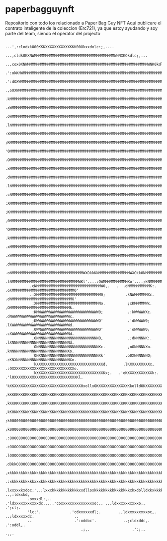 # paperbagguynft
Repositorio con todo los relacionado a Paper Bag Guy NFT
Aqui publicare el contrato inteligente de la coleccion (Erc721), ya que estoy ayudando y soy parte del team, siendo el operator del projecto

                                    ...',:clodxkO00KKKXXXXXXXXXXXKKK00Okxxdolc:;,....                                   
                             ...,cldk0KXNWMMMMMMMMMMMMMMMMMMMMMMMMMMMMMMMMMMMMWNNXKOkdlc;,...                           
                        ..,cox0XNWMMMMMMMMMMMMMMMMMMMMMMMMMMMMMMMMMMMMMMMMMMMMMMMMMMMMMMWNK0kdl:,...                    
                    .':okKNWMMMMMMMMMMMMMMMMMMMMMMMMMMMMMMMMMMMMMMMMMMMMMMMMMMMMMMMMMMMMMMMMMMMWNKOxl:,..               
                .':dOXWMMMMMMMMMMMMMMMMMMMMMMMMMMMMMMMMMMMMMMMMMMMMMMMMMMMMMMMMMMMMMMMMMMMMMMMMMMMMMMWN0koc,..          
             .,oOXWMMMMMMMMMMMMMMMMMMMMMMMMMMMMMMMMMMMMMMMMMMMMMMMMMMMMMMMMMMMMMMMMMMMMMMMMMMMMMMMMMMMMMMMWNKko:..      
             .kMMMMMMMMMMMMMMMMMMMMMMMMMMMMMMMMMMMMMMMMMMMMMMMMMMMMMMMMMMMMMMMMMMMMMMMMMMMMMMMMMMMMMMMMMMMMMMMMXc.      
             .xWMMMMMMMMMMMMMMMMMMMMMMMMMMMMMMMMMMMMMMMMMMMMMMMMMMMMMMMMMMMMMMMMMMMMMMMMMMMMMMMMMMMMMMMMMMMMMMMX:.      
             .oWMMMMMMMMMMMMMMMMMMMMMMMMMMMMMMMMMMMMMMMMMMMMMMMMMMMMMMMMMMMMMMMMMMMMMMMMMMMMMMMMMMMMMMMMMMMMMMMK;       
             .lNMMMMMMMMMMMMMMMMMMMMMMMMMMMMMMMMMMMMMMMMMMMMMMMMMMMMMMMMMMMMMMMMMMMMMMMMMMMMMMMMMMMMMMMMMMMMMMM0,       
              :XMMMMMMMMMMMMMMMMMMMMMMMMMMMMMMMMMMMMMMMMMMMMMMMMMMMMMMMMMMMMMMMMMMMMMMMMMMMMMMMMMMMMMMMMMMMMMMMk.       
              ;KMMMMMMMMMMMMMMMMMMMMMMMMMMMMMMMMMMMMMMMMMMMMMMMMMMMMMMMMMMMMMMMMMMMMMMMMMMMMMMMMMMMMMMMMMMMMMMWx.       
              '0MMMMMMMMMMMMMMMMMMMMMMMMMMMMMMMMMMMMMMMMMMMMMMMMMMMMMMMMMMMMMMMMMMMMMMMMMMMMMMMMMMMMMMMMMMMMMMWo.       
              .OMMMMMMMMMMMMMMMMMMMMMMMMMMMMMMMMMMMMMMMMMMMMMMMMMMMMMMMMMMMMMMMMMMMMMMMMMMMMMMMMMMMMMMMMMMMMMMNl.       
              .xMMMMMMMMMMMMMMMMMMMMMMMMMMMMMMMMMMMMMMMMMMMMMMMMMMMMMMMMMMMMMMMMMMMMMMMMMMMMMMMMMMMMMMMMMMMMMMXc.       
              .dWMMMMMMMMMMMMMMMMMMMMMMMMMMMMMMMMMMMMMMMMMMMMMMMMMMMMMMMMMMMMMMMMMMMMMMMMMMMMMMMMMMMMMMMMMMMMMX:        
              .lNMMMMMMMMMMMMMMMMMMMMMMMMMMMMMMMMMMMMMMMMMMMMMMMMMMMMMMMMMMMMMMMMMMMMMMMMMMMMMMMMMMMMMMMMMMMMM0,        
              .cNMMMMMMMMMMMMMMMMMMMMMMMMMMMMMMMMMMMMMMMMMMMMMMMMMMMMMMMMMMMMMMMMMMMMMMMMMMMMMMMMMMMMMMMMMMMMMO'        
               :XMMMMMMMMMMMMMMMMMMMMMMMMMMMMMMMMMMMMMMMMMMMMMMMMMMMMMMMMMMMMMMMMMMMMMMMMMMMMMMMMMMMMMMMMMMMMMk.        
               ;KMMMMMMMMMMMMMMMMMMMMMMMMMMMMMMMMMMMMMMMMMMMMMMMMMMMMMMMMMMMMMMMMMMMMMMMMMMMMMMMMMMMMMMMMMMMMMx.        
               ,0MMMMMMMMMMMMMMMMMMMMMMMMMMMMMMMMMMMMMMMMMMMMMMMMMMMMMMMMMMMMMMMMMMMMMMMMMMMMMMMMMMMMMMMMMMMMWd.        
               'OMMMMMMMMMMMMMMMMMMMMMMMMMMMMMMMMMMMMMMMMMMMMMMMMMMMMMMMMMMMMMMMMMMMMMMMMMMMMMMMMMMMMMMMMMMMMWo.        
               .kMMMMMMMMMMMMMMMMMMMMMMMMMMMMMMMMMMMMMMMMMMMMMMMMMMMMMMMMMMMMMMMMMMMMMMMMMMMMMMMMMMMMMMMMMMMMNl.        
               .xMMMMMMMMMMMMMMMMMMMMMMMMMMMMMMMMMMMMMMMMMMMMMMMMMMMMMMMMMMMMMMMMMMMMMMMMMMMMMMMMMMMMMMMMMMMMNc.        
               .xWMMMMMMMMMMMMMMMMMMMMMMMMMMMMMMMMMMMMMMMMMMMMMMMMMMMMMMMMMMMMMMMMMMMMMMMMMMMMMMMMMMMMMMMMMMMX:         
               .dWMMMMMMMMMMMMMMMMMMMMMMMMMMMMMMMMMMMMMMMMMMMMMMMMMMMMMMMMMMMMMMMMMMMMMMMMMMMMMMMMMMMMMMMMMMMK;         
               .oNMMMMMMMMMMMMMMMMMMMMMMMMMMMMMMMMWXOkkKNMMMMMMMMMMMMMMWXOkk0NMMMMMMMMMMMMMMMMMMMMMMMMMMMMMMM0;         
               .lNMMMMMMMMMMMMMMMMMMMMMMMMMMMMMMWKl'....:OWMMMMMMMMMMMXo'....;kNMMMMMMMMMMMMMMMMMMMMMMMMMMMMM0'         
               .cNMMMMMMMMMMMMMMMMMMMMMMMMMMMMMWO,.   .  .dNMMMMMMMMMK:.      .oXMMMMMMMMMMMMMMMMMMMMMMMMMMMMO'         
               .:XMMMMMMMMMMMMMMMMMMMMMMMMMMMMM0;         .kNWMMMMMMXc.        .dNMMMMMMMMMMMMMMMMMMMMMMMMMMMO'         
                :XMMMMMMMMMMMMMMMMMMMMMMMMMMMMNo.          ;xKMMMMMWx.          ,OMMMMMMMMMMMMMMMMMMMMMMMMMMMk.         
                :KMWWWWWWWWWWWWWWWWWWWWWWWWWWW0;           .:kWWWWWXc.          .dNWWWWWWWWWWWWWWWWWWWWWWWWWWx.         
                ;KWWWWWWWWWWWWWWWWWWWWWWWWWWWWO'           .'dNWWWW0;           .lXWWWWWWWWWWWWWWWWWWWWWWWWWWd.         
                ,0WNWWWWWWWWWWWWWWWWWWWWWWWWWWO'           .'oNWWWW0;           .cXWWWWWWWWWWWWWWWWWWWWWWWWWNd.         
                ,ONNNNNNNNNNNNNNNNNNNNNNNNNNNNO,           .;dNNNNNK:.          .lXNNNNNNNNNNNNNNNNNNNNNNNNNNd.         
                'ONNNNNNNNNNNNNNNNNNNNNNNNNNNNKc.          ,oONNNNNXo.          .kNNNNNNNNNNNNNNNNNNNNNNNNNNXo.         
                'ONXNNNNNNNNNNNNNNNNNNNNNNNNNNXk'         .o0XNNNNNNO;         .cKNXNNNNNNNNNNNNNNNNNNNNNNNNXo.         
                'kXXXXXXXXXXXXXXXXXXXXXXXXXXXXXKd.       .lKXXXXXXXXXx,       .:OXXXXXXXXXXXXXXXXXXXXXXXXXXXXo.         
                'kXXXXXXXXXXXXXXXXXXXXXXXXXXXXXXKx;.   .'oKXXXXXXXXXXXk:.   .'l0XXXXXXXXXXXXXXXXXXXXXXXXXXXXKl.         
                'kXKXXXXXXXXXXXXXXXXXXXXXXXXXXXXXX0xollxOKXXXXXXXXXXXXXKkolldOKXXXXXXXXXXXXXXXXXXXXXXXXXXXKXKl.         
                ,kKKKKKKKKKKKKKKKKKKKKKKKKKKKKKKKKKKKKKKKKKKKKKKKKKKKKKKKKKKKKKKKKKKKKKKKKKKKKKKKKKKKKKKKKKKKl.         
                ,kKKKKKKKKKKKKKKKKKKKKKKKKKKKKKKKKKKKKKKKKKKKKKKKKKKKKKKKKKKKKKKKKKKKKKKKKKKKKKKKKKKKKKKKKKKKo.         
                ,kK0KKKKKKKKKKKKKKKKKKKKKKKKKKKKKKKKKKKKKKKKKKKKKKKKKKKKKKKKKKKKKKKKKKKKKKKKKKKKKKKKKKKKKKKKKo.         
                ;k0000000000000000000000000000000000000000000000000000000000000000000000000000000000000000000d.         
                ;k0000000000000000000000000000000000000000000000000000000000000000000000000000000000000000000d.         
               .:O0O00000000000000000000000000000000000000000000000000000000000000000000000000000000000000000x'         
               .cOOOOOOOOOOOOOOOOOOOOOOOOOOOOOOOOOOOOOOOOOOOOOOOOOOOOOOOOOOOOOOOOOOOOOOOOOOOOOOOOOOOOOOOOOOOOx,         
               .lOOOOOOOOOOOOOOOOOOOOOOOOOOOOOOOOOOOOOOOOOOOOOOOOOOOOOOOOOOOOOOOOOOOOOOOOOOOOOOOOOOOOOOOOOOOOk;         
               .dOkkOOOOOOOOOOOOOOOOOOOOOOOOOOOOOOOOOOOOOOOOOOOOOOOOOOOOOOOOOOOOOOOOOOOOOOOOOOOOOOOOOOkOOOOOOkc.        
               ,xkkkkkkkkkkkkkkkkkkkkkkkkkkkkkkkkkkkkkkkkkkkkkkkkkkkkkkkkkkkkkkkkkkkkkkkkkkkkkkkkxkkkkkkkkkkkkl.        
              .:xkkkkkkkkkkxxxkkkkkkkkkkkkkkkkkkkkkkkkkkkkkkkkkkkkkkkkkkkkkkkkkkkkkkkkkkkkkkkkdc'.',coxkkkkkkko'        
              .lxxxxxkxdoc;'..;lxxxkkkkkkkkkkkkxxdlloxkkkkkkkkkkkkkkkkxkxdolldxkxkkkkkkkkkkkxl'      ..,:ldxxkd,        
              .oxxxdl:,..      .'ldxxxxxxxxxxxdc,....'coxxxxxxxxxxxxxxxo:.. ..,ldxxxxxxxxxxo;.            .';cl;.       
              'lc;'.             .'cdxxxxxxdl;.        .,ldxxxxxxxxxoc,.       ..;ldxxxxxdc.                  ..        
              ..                   .':oddoc'.            ..;cldxddc,.             .':oddl,.                             
                                      .;,.                   .':;..                  .,,.                               
                                                                                                                        
